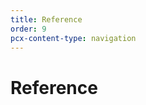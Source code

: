 ```yaml
---
title: Reference
order: 9
pcx-content-type: navigation
---
```


# Reference 

<DirectoryListing path="/reference"/>